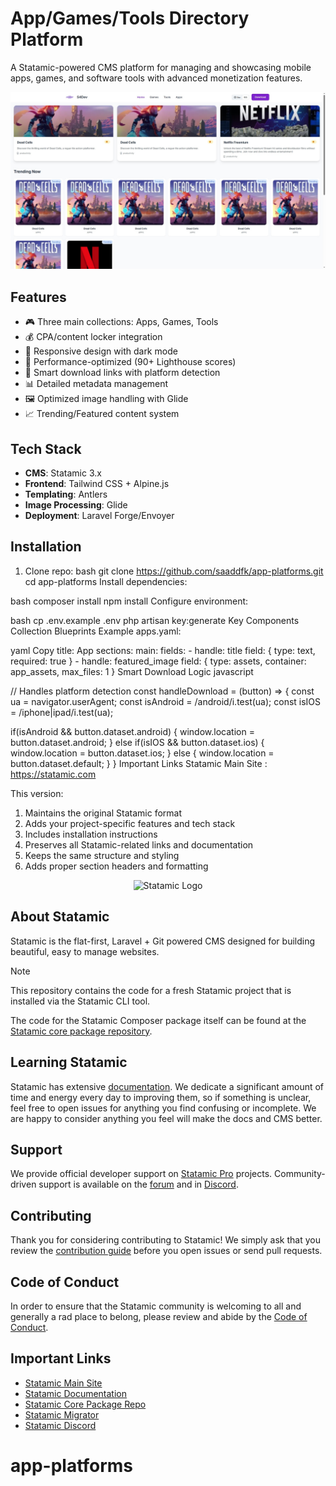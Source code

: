# App/Games/Tools Directory Platform

A Statamic-powered CMS platform for managing and showcasing mobile apps, games, and software tools with advanced monetization features.

![Platform Preview](screenshot.jpg)

## Features

- 🎮 Three main collections: Apps, Games, Tools  
- 💰 CPA/content locker integration  
- 📱 Responsive design with dark mode  
- 🚀 Performance-optimized (90+ Lighthouse scores)  
- 🔐 Smart download links with platform detection  
- 📊 Detailed metadata management  
- 🖼️ Optimized image handling with Glide  
- 📈 Trending/Featured content system  

## Tech Stack

- **CMS**: Statamic 3.x  
- **Frontend**: Tailwind CSS + Alpine.js  
- **Templating**: Antlers  
- **Image Processing**: Glide  
- **Deployment**: Laravel Forge/Envoyer  

## Installation

1. Clone repo:
   bash
   git clone https://github.com/saaddfk/app-platforms.git
   cd app-platforms
Install dependencies:

bash
composer install
npm install
Configure environment:

bash
cp .env.example .env
php artisan key:generate
Key Components
Collection Blueprints
Example apps.yaml:

yaml
Copy
title: App
sections:
  main:
    fields:
      - handle: title
        field: { type: text, required: true }
      - handle: featured_image
        field: { type: assets, container: app_assets, max_files: 1 }
Smart Download Logic
javascript

// Handles platform detection
const handleDownload = (button) => {
  const ua = navigator.userAgent;
  const isAndroid = /android/i.test(ua);
  const isIOS = /iphone|ipad/i.test(ua);
  
  if(isAndroid && button.dataset.android) {
    window.location = button.dataset.android;
  } else if(isIOS && button.dataset.ios) {
    window.location = button.dataset.ios;
  } else {
    window.location = button.dataset.default;
  }
}
   Important Links
Statamic Main Site : https://statamic.com

This version:
1. Maintains the original Statamic format
2. Adds your project-specific features and tech stack
3. Includes installation instructions
4. Preserves all Statamic-related links and documentation
5. Keeps the same structure and styling
6. Adds proper section headers and formatting


<p align="center"><img src="https://statamic.com/assets/branding/Statamic-Logo+Wordmark-Rad.svg" width="400" alt="Statamic Logo" /></p>

## About Statamic

Statamic is the flat-first, Laravel + Git powered CMS designed for building beautiful, easy to manage websites.

> [!NOTE]
> This repository contains the code for a fresh Statamic project that is installed via the Statamic CLI tool.
>
> The code for the Statamic Composer package itself can be found at the [Statamic core package repository][cms-repo].


## Learning Statamic

Statamic has extensive [documentation][docs]. We dedicate a significant amount of time and energy every day to improving them, so if something is unclear, feel free to open issues for anything you find confusing or incomplete. We are happy to consider anything you feel will make the docs and CMS better.

## Support

We provide official developer support on [Statamic Pro](https://statamic.com/pricing) projects. Community-driven support is available on the [forum](https://statamic.com/forum) and in [Discord][discord].


## Contributing

Thank you for considering contributing to Statamic! We simply ask that you review the [contribution guide][contribution] before you open issues or send pull requests.


## Code of Conduct

In order to ensure that the Statamic community is welcoming to all and generally a rad place to belong, please review and abide by the [Code of Conduct](https://github.com/statamic/cms/wiki/Code-of-Conduct).


## Important Links

- [Statamic Main Site](https://statamic.com)
- [Statamic Documentation][docs]
- [Statamic Core Package Repo][cms-repo]
- [Statamic Migrator](https://github.com/statamic/migrator)
- [Statamic Discord][discord]

[docs]: https://statamic.dev/
[discord]: https://statamic.com/discord
[contribution]: https://github.com/statamic/cms/blob/master/CONTRIBUTING.md
[cms-repo]: https://github.com/statamic/cms
# app-platforms
